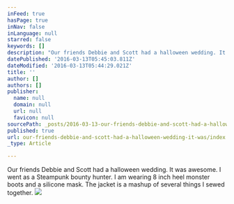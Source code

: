 ```yaml
---
inFeed: true
hasPage: true
inNav: false
inLanguage: null
starred: false
keywords: []
description: "Our friends Debbie and Scott had a halloween wedding. It was awesome. I went as a Steampunk bounty hunter. I am wearing 8 inch heel monster boots and a silicone mask\_"
datePublished: '2016-03-13T05:45:03.811Z'
dateModified: '2016-03-13T05:44:29.021Z'
title: ''
author: []
authors: []
publisher:
  name: null
  domain: null
  url: null
  favicon: null
sourcePath: _posts/2016-03-13-our-friends-debbie-and-scott-had-a-halloween-wedding-it-was.md
published: true
url: our-friends-debbie-and-scott-had-a-halloween-wedding-it-was/index.html
_type: Article

---
```

Our friends Debbie and Scott had a halloween wedding. It was awesome. I went as a Steampunk bounty hunter. I am wearing 8 inch heel monster boots and a silicone mask. The jacket is a mashup of several things I sewed together.
![](https://the-grid-user-content.s3-us-west-2.amazonaws.com/7df2eba1-1d3d-4206-b813-de09d482a76c.jpg)